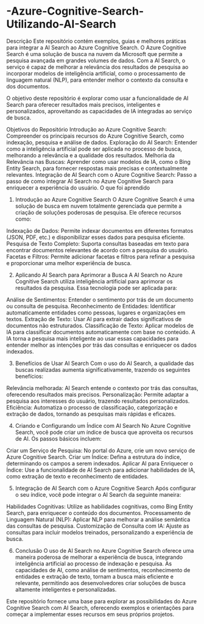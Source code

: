 # -Azure-Cognitive-Search-Utilizando-AI-Search

Descrição
Este repositório contém exemplos, guias e melhores práticas para integrar a AI Search ao Azure Cognitive Search. O Azure Cognitive Search é uma solução de busca na nuvem da Microsoft que permite a pesquisa avançada em grandes volumes de dados. Com a AI Search, o serviço é capaz de melhorar a relevância dos resultados de pesquisa ao incorporar modelos de inteligência artificial, como o processamento de linguagem natural (NLP), para entender melhor o contexto da consulta e dos documentos.

O objetivo deste repositório é explorar como usar a funcionalidade de AI Search para oferecer resultados mais precisos, inteligentes e personalizados, aproveitando as capacidades de IA integradas ao serviço de busca.

Objetivos do Repositório
Introdução ao Azure Cognitive Search: Compreender os principais recursos do Azure Cognitive Search, como indexação, pesquisa e análise de dados.
Exploração do AI Search: Entender como a inteligência artificial pode ser aplicada no processo de busca, melhorando a relevância e a qualidade dos resultados.
Melhoria da Relevância nas Buscas: Aprender como usar modelos de IA, como o Bing Entity Search, para fornecer respostas mais precisas e contextualmente relevantes.
Integração de AI Search com o Azure Cognitive Search: Passo a passo de como integrar AI Search no Azure Cognitive Search para enriquecer a experiência do usuário.
O que foi aprendido
1. Introdução ao Azure Cognitive Search
O Azure Cognitive Search é uma solução de busca em nuvem totalmente gerenciada que permite a criação de soluções poderosas de pesquisa. Ele oferece recursos como:

Indexação de Dados: Permite indexar documentos em diferentes formatos (JSON, PDF, etc.) e disponibilizar esses dados para pesquisa eficiente.
Pesquisa de Texto Completo: Suporta consultas baseadas em texto para encontrar documentos relevantes de acordo com a pesquisa do usuário.
Facetas e Filtros: Permite adicionar facetas e filtros para refinar a pesquisa e proporcionar uma melhor experiência de busca.

2. Aplicando AI Search para Aprimorar a Busca
A AI Search no Azure Cognitive Search utiliza inteligência artificial para aprimorar os resultados da pesquisa. Essa tecnologia pode ser aplicada para:

Análise de Sentimentos: Entender o sentimento por trás de um documento ou consulta de pesquisa.
Reconhecimento de Entidades: Identificar automaticamente entidades como pessoas, lugares e organizações em textos.
Extração de Texto: Usar AI para extrair dados significativos de documentos não estruturados.
Classificação de Texto: Aplicar modelos de IA para classificar documentos automaticamente com base no conteúdo.
A IA torna a pesquisa mais inteligente ao usar essas capacidades para entender melhor as intenções por trás das consultas e enriquecer os dados indexados.

3. Benefícios de Usar AI Search
Com o uso do AI Search, a qualidade das buscas realizadas aumenta significativamente, trazendo os seguintes benefícios:

Relevância melhorada: AI Search entende o contexto por trás das consultas, oferecendo resultados mais precisos.
Personalização: Permite adaptar a pesquisa aos interesses do usuário, trazendo resultados personalizados.
Eficiência: Automatiza o processo de classificação, categorização e extração de dados, tornando as pesquisas mais rápidas e eficazes.

4. Criando e Configurando um Índice com AI Search
No Azure Cognitive Search, você pode criar um índice de busca que aproveita os recursos de AI. Os passos básicos incluem:

Criar um Serviço de Pesquisa: No portal do Azure, crie um novo serviço de Azure Cognitive Search.
Criar um Índice: Defina a estrutura do índice, determinando os campos a serem indexados.
Aplicar AI para Enriquecer o Índice: Use a funcionalidade de AI Search para adicionar habilidades de IA, como extração de texto e reconhecimento de entidades.

5. Integração de AI Search com o Azure Cognitive Search
Após configurar o seu índice, você pode integrar o AI Search da seguinte maneira:

Habilidades Cognitivas: Utilize as habilidades cognitivas, como Bing Entity Search, para enriquecer o conteúdo dos documentos.
Processamento de Linguagem Natural (NLP): Aplicar NLP para melhorar a análise semântica das consultas de pesquisa.
Customização de Consulta com IA: Ajuste as consultas para incluir modelos treinados, personalizando a experiência de busca.

6. Conclusão
O uso de AI Search no Azure Cognitive Search oferece uma maneira poderosa de melhorar a experiência de busca, integrando inteligência artificial ao processo de indexação e pesquisa. As capacidades de AI, como análise de sentimentos, reconhecimento de entidades e extração de texto, tornam a busca mais eficiente e relevante, permitindo aos desenvolvedores criar soluções de busca altamente inteligentes e personalizadas.

Este repositório fornece uma base para explorar as possibilidades do Azure Cognitive Search com AI Search, oferecendo exemplos e orientações para começar a implementar esses recursos em seus próprios projetos.
